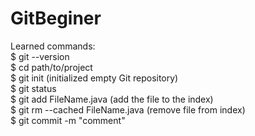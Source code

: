 # GitBeginer            
Learned commands:                                                       
$ git --version   
$ cd path/to/project  
$ git init  (initialized empty Git repository)          
$ git status    
$ git add FileName.java   (add the file to the index)     
$ git rm --cached FileName.java (remove file from index)  
$ git commit -m "comment" 


